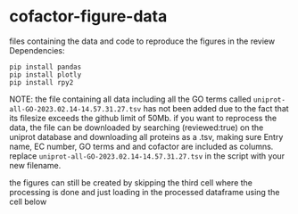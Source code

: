 # cofactor-figure-data
files containing the data and code to reproduce the figures in the review
Dependencies:
```
pip install pandas
pip install plotly 
pip install rpy2
```
NOTE: 
the file containing all data including all the GO terms called `uniprot-all-GO-2023.02.14-14.57.31.27.tsv` 
has not been added due to the fact that its filesize exceeds the github limit of 50Mb.
if you want to reprocess the data, the file can be downloaded by searching (reviewed:true) on the uniprot database and downloading all proteins as a .tsv,
making sure Entry name, EC number, GO terms and and cofactor are included as columns. 
replace `uniprot-all-GO-2023.02.14-14.57.31.27.tsv` in the script with your new filename. 

the figures can still be created by skipping the third cell where the processing is done and just loading in the processed dataframe using the cell below
